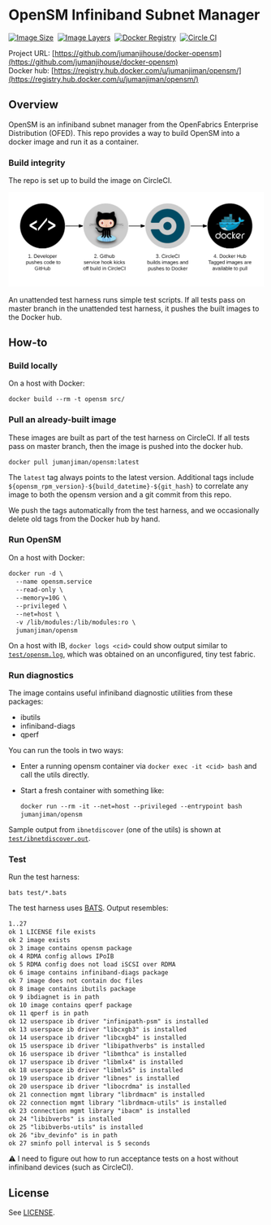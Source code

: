 OpenSM Infiniband Subnet Manager
================================


[![Image Size](https://img.shields.io/imagelayers/image-size/jumanjiman/opensm/latest.svg)](https://imagelayers.io/?images=jumanjiman/opensm:latest 'View image size and layers')&nbsp;
[![Image Layers](https://img.shields.io/imagelayers/layers/jumanjiman/opensm/latest.svg)](https://imagelayers.io/?images=jumanjiman/opensm:latest 'View image size and layers')&nbsp;
[![Docker Registry](https://img.shields.io/docker/pulls/jumanjiman/opensm.svg)](https://registry.hub.docker.com/u/jumanjiman/opensm)&nbsp;
[![Circle CI](https://circleci.com/gh/jumanjihouse/docker-opensm.png?circle-token=49cfeda576ec04d63924da128e314e8796b173fa)](https://circleci.com/gh/jumanjihouse/docker-opensm/tree/master 'View CI builds')

Project URL: [https://github.com/jumanjihouse/docker-opensm](https://github.com/jumanjihouse/docker-opensm)
<br />
Docker hub: [https://registry.hub.docker.com/u/jumanjiman/opensm/](https://registry.hub.docker.com/u/jumanjiman/opensm/)


Overview
--------

OpenSM is an infiniband subnet manager from the
OpenFabrics Enterprise Distribution (OFED).
This repo provides a way to build OpenSM
into a docker image and run it as a container.


### Build integrity

The repo is set up to build the image on CircleCI.

![workflow](assets/docker_hub_workflow.png)

An unattended test harness runs simple test scripts.
If all tests pass on master branch in the unattended test harness,
it pushes the built images to the Docker hub.


How-to
------


### Build locally

On a host with Docker:

    docker build --rm -t opensm src/


### Pull an already-built image

These images are built as part of the test harness on CircleCI.
If all tests pass on master branch, then the image is pushed into the docker hub.

    docker pull jumanjiman/opensm:latest

The `latest` tag always points to the latest version.
Additional tags include `${opensm_rpm_version}-${build_datetime}-${git_hash}`
to correlate any image to both the opensm version and a git commit from this repo.

We push the tags automatically from the test harness, and
we occasionally delete old tags from the Docker hub by hand.


### Run OpenSM

On a host with Docker:

    docker run -d \
      --name opensm.service
      --read-only \
      --memory=10G \
      --privileged \
      --net=host \
      -v /lib/modules:/lib/modules:ro \
      jumanjiman/opensm

On a host with IB, `docker logs <cid>` could show output
similar to [`test/opensm.log`](test/opensm.log), which was
obtained on an unconfigured, tiny test fabric.


### Run diagnostics

The image contains useful infiniband diagnostic utilities from these packages:

* ibutils
* infiniband-diags
* qperf

You can run the tools in two ways:

* Enter a running opensm container via `docker exec -it <cid> bash`
  and call the utils directly.

* Start a fresh container with something like:

  ```
  docker run --rm -it --net=host --privileged --entrypoint bash jumanjiman/opensm
  ```

Sample output from `ibnetdiscover` (one of the utils) is shown at
[`test/ibnetdiscover.out`](test/ibnetdiscover.out).


### Test

Run the test harness:

    bats test/*.bats

The test harness uses [BATS](https://github.com/sstephenson/bats).
Output resembles:

    1..27
    ok 1 LICENSE file exists
    ok 2 image exists
    ok 3 image contains opensm package
    ok 4 RDMA config allows IPoIB
    ok 5 RDMA config does not load iSCSI over RDMA
    ok 6 image contains infiniband-diags package
    ok 7 image does not contain doc files
    ok 8 image contains ibutils package
    ok 9 ibdiagnet is in path
    ok 10 image contains qperf package
    ok 11 qperf is in path
    ok 12 userspace ib driver "infinipath-psm" is installed
    ok 13 userspace ib driver "libcxgb3" is installed
    ok 14 userspace ib driver "libcxgb4" is installed
    ok 15 userspace ib driver "libipathverbs" is installed
    ok 16 userspace ib driver "libmthca" is installed
    ok 17 userspace ib driver "libmlx4" is installed
    ok 18 userspace ib driver "libmlx5" is installed
    ok 19 userspace ib driver "libnes" is installed
    ok 20 userspace ib driver "libocrdma" is installed
    ok 21 connection mgmt library "librdmacm" is installed
    ok 22 connection mgmt library "librdmacm-utils" is installed
    ok 23 connection mgmt library "ibacm" is installed
    ok 24 "libibverbs" is installed
    ok 25 "libibverbs-utils" is installed
    ok 26 "ibv_devinfo" is in path
    ok 27 sminfo poll interval is 5 seconds

:warning: I need to figure out how to run acceptance tests
on a host without infiniband devices (such as CircleCI).


License
-------

See [LICENSE](LICENSE).
